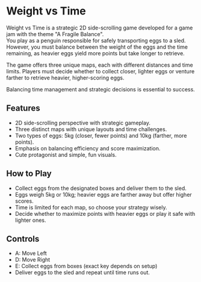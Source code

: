 # Weight vs Time

Weight vs Time is a strategic 2D side-scrolling game developed for a game jam with the theme "A Fragile Balance".  
You play as a penguin responsible for safely transporting eggs to a sled. However, you must balance between the weight of the eggs and the time remaining, as heavier eggs yield more points but take longer to retrieve.

The game offers three unique maps, each with different distances and time limits. Players must decide whether to collect closer, lighter eggs or venture farther to retrieve heavier, higher-scoring eggs.

Balancing time management and strategic decisions is essential to success.

## Features

- 2D side-scrolling perspective with strategic gameplay.
- Three distinct maps with unique layouts and time challenges.
- Two types of eggs: 5kg (closer, fewer points) and 10kg (farther, more points).
- Emphasis on balancing efficiency and score maximization.
- Cute protagonist and simple, fun visuals.

## How to Play

- Collect eggs from the designated boxes and deliver them to the sled.
- Eggs weigh 5kg or 10kg; heavier eggs are farther away but offer higher scores.
- Time is limited for each map, so choose your strategy wisely.
- Decide whether to maximize points with heavier eggs or play it safe with lighter ones.

## Controls

- A: Move Left
- D: Move Right
- E: Collect eggs from boxes (exact key depends on setup)
- Deliver eggs to the sled and repeat until time runs out.

